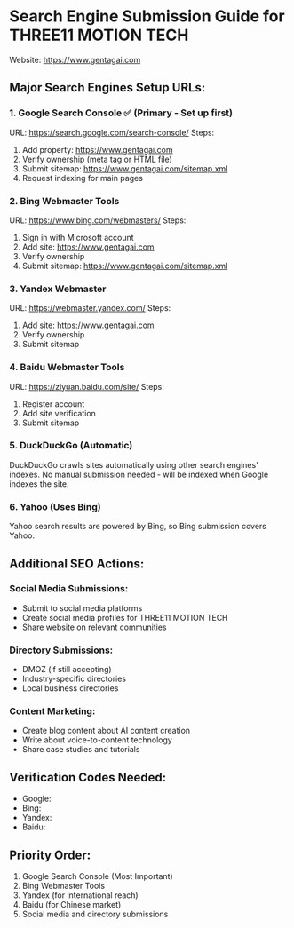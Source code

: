 # Search Engine Submission Guide for THREE11 MOTION TECH
Website: https://www.gentagai.com

## Major Search Engines Setup URLs:

### 1. Google Search Console ✅ (Primary - Set up first)
URL: https://search.google.com/search-console/
Steps:
1. Add property: https://www.gentagai.com
2. Verify ownership (meta tag or HTML file)
3. Submit sitemap: https://www.gentagai.com/sitemap.xml
4. Request indexing for main pages

### 2. Bing Webmaster Tools
URL: https://www.bing.com/webmasters/
Steps:
1. Sign in with Microsoft account
2. Add site: https://www.gentagai.com
3. Verify ownership
4. Submit sitemap: https://www.gentagai.com/sitemap.xml

### 3. Yandex Webmaster
URL: https://webmaster.yandex.com/
Steps:
1. Add site: https://www.gentagai.com
2. Verify ownership
3. Submit sitemap

### 4. Baidu Webmaster Tools
URL: https://ziyuan.baidu.com/site/
Steps:
1. Register account
2. Add site verification
3. Submit sitemap

### 5. DuckDuckGo (Automatic)
DuckDuckGo crawls sites automatically using other search engines' indexes.
No manual submission needed - will be indexed when Google indexes the site.

### 6. Yahoo (Uses Bing)
Yahoo search results are powered by Bing, so Bing submission covers Yahoo.

## Additional SEO Actions:

### Social Media Submissions:
- Submit to social media platforms
- Create social media profiles for THREE11 MOTION TECH
- Share website on relevant communities

### Directory Submissions:
- DMOZ (if still accepting)
- Industry-specific directories
- Local business directories

### Content Marketing:
- Create blog content about AI content creation
- Write about voice-to-content technology
- Share case studies and tutorials

## Verification Codes Needed:
- Google: <meta name="google-site-verification" content="YOUR_CODE" />
- Bing: <meta name="msvalidate.01" content="YOUR_CODE" />
- Yandex: <meta name="yandex-verification" content="YOUR_CODE" />
- Baidu: <meta name="baidu-site-verification" content="YOUR_CODE" />

## Priority Order:
1. Google Search Console (Most Important)
2. Bing Webmaster Tools
3. Yandex (for international reach)
4. Baidu (for Chinese market)
5. Social media and directory submissions